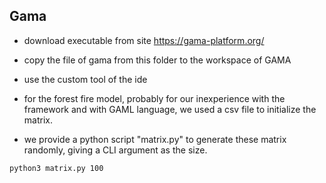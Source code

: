 

## Gama

- download executable from site https://gama-platform.org/
- copy the file of gama from this folder to the workspace of GAMA
- use the custom tool of the ide

- for the forest fire model, probably for our inexperience with the framework and with GAML language, we used a csv file to initialize the matrix. 
- we provide a python script "matrix.py" to generate these matrix randomly, giving a CLI argument as the size. 

```console 
python3 matrix.py 100
```


